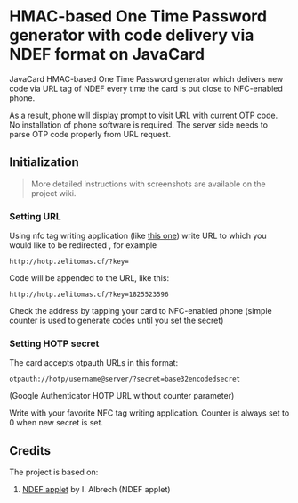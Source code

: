# HMAC-based One Time Password generator with code delivery via NDEF format on JavaCard 

JavaCard HMAC-based One Time Password generator which delivers new code via URL tag of NDEF every time the card is put close to NFC-enabled phone. 

As a result, phone will display prompt to visit URL with current OTP code. No installation of phone software is required. The server side needs to parse OTP code properly from URL request.  

## Initialization

> More detailed instructions with screenshots are available on the project wiki.

### Setting URL

Using nfc tag writing application (like [this one](https://play.google.com/store/apps/details?id=com.wakdev.wdnfc&hl=cs)) write URL to which you would like to be redirected , for example

    http://hotp.zelitomas.cf/?key=

Code will be appended to the URL, like this:

    http://hotp.zelitomas.cf/?key=1825523596
  
Check the address by tapping your card to NFC-enabled phone (simple counter is used to generate codes until you set the secret)

### Setting HOTP secret

The card accepts otpauth URLs in this format:

    otpauth://hotp/username@server/?secret=base32encodedsecret

(Google Authenticator HOTP URL without counter parameter)

Write with your favorite NFC tag writing application. Counter is always set to 0 when new secret is set.

## Credits

The project is based on:
1. [NDEF applet](https://github.com/promovicz/javacard-ndef) by I. Albrech (NDEF applet)
